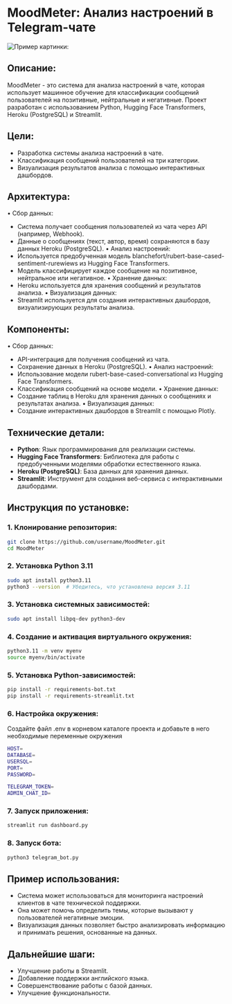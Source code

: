# MoodMeter: Анализ настроений в Telegram-чате

![Пример картинки:](https://i.ibb.co/3c6XswK/image.png)

## Описание:

MoodMeter - это система для анализа настроений в чате, которая использует машинное обучение для классификации сообщений пользователей на позитивные, нейтральные и негативные. Проект разработан с использованием Python, Hugging Face Transformers, Heroku (PostgreSQL) и Streamlit.

## Цели:

* Разработка системы анализа настроений в чате.
* Классификация сообщений пользователей на три категории.
* Визуализация результатов анализа с помощью интерактивных дашбордов.

## Архитектура:

• Сбор данных:
  * Система получает сообщения пользователей из чата через API (например, Webhook).
  * Данные о сообщениях (текст, автор, время) сохраняются в базу данных Heroku (PostgreSQL).
• Анализ настроений:
  * Используется предобученная модель blanchefort/rubert-base-cased-sentiment-rurewiews из Hugging Face Transformers.
  * Модель классифицирует каждое сообщение на позитивное, нейтральное или негативное.
• Хранение данных:
  * Heroku используется для хранения сообщений и результатов анализа.
• Визуализация данных:
  * Streamlit используется для создания интерактивных дашбордов, визуализирующих результаты анализа.

## Компоненты:

• Сбор данных:
  * API-интеграция для получения сообщений из чата.
  * Сохранение данных в Heroku (PostgreSQL).
• Анализ настроений:
  * Использование модели rubert-base-cased-conversational из Hugging Face Transformers.
  * Классификация сообщений на основе модели.
• Хранение данных:
  * Создание таблиц в Heroku для хранения данных о сообщениях и результатах анализа.
• Визуализация данных:
  * Создание интерактивных дашбордов в Streamlit с помощью Plotly.

## Технические детали:

* **Python**: Язык программирования для реализации системы.
* **Hugging Face Transformers**: Библиотека для работы с предобученными моделями обработки естественного языка.
* **Heroku (PostgreSQL)**: База данных для хранения данных.
* **Streamlit**: Инструмент для создания веб-сервиса с интерактивными дашбордами.

## Инструкция по установке:

### 1. Клонирование репозитория:

```bash
git clone https://github.com/username/MoodMeter.git
cd MoodMeter
```

### 2. Установка Python 3.11

```bash
sudo apt install python3.11
python3 --version  # Убедитесь, что установлена версия 3.11
```

### 3. Установка системных зависимостей:

```bash
sudo apt install libpq-dev python3-dev
```

### 4. Создание и активация виртуального окружения:

```bash
python3.11 -m venv myenv
source myenv/bin/activate
```

### 5. Установка Python-зависимостей:

```bash
pip install -r requirements-bot.txt
pip install -r requirements-streamlit.txt
```

### 6. Настройка окружения:

Создайте файл .env в корневом каталоге проекта и добавьте в него необходимые переменные окружения

```bash
HOST=
DATABASE=
USERSQL=
PORT=
PASSWORD=

TELEGRAM_TOKEN=
ADMIN_CHAT_ID=
```

### 7. Запуск приложения:

```bash
streamlit run dashboard.py
```

### 8. Запуск бота:

```bash
python3 telegram_bot.py
```

## Пример использования:

* Система может использоваться для мониторинга настроений клиентов в чате технической поддержки.
* Она может помочь определить темы, которые вызывают у пользователей негативные эмоции.
* Визуализация данных позволяет быстро анализировать информацию и принимать решения, основанные на данных.

## Дальнейшие шаги:

* Улучшение работы в Streamlit.
* Добавление поддержки английского языка.
* Совершенствование работы с базой данных.
* Улучшение функциональности.